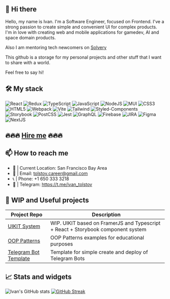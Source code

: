 ## 🖖 Hi there 

Hello, my name is Ivan. I'm a Software Engineer, focused on Frontend. I've a strong passion to create simple and convenient UI for complex products.
I'm in love with creating web and mobile applications for gamedev, AI and space domain products.


Also I am mentoring tech newcomers on [Solvery](https://solvery.io/en/mentor/ivan_tolstov)

This github is a storage for my personal projects and other stuff that I want to share with a world. 

Feel free to say hi! 


## 🛠️ My stack

![React](https://img.shields.io/badge/react-%2320232a.svg?style=for-the-badge&logo=react&logoColor=%2361DAFB)
![Redux](https://img.shields.io/badge/redux-%23593d88.svg?style=for-the-badge&logo=redux&logoColor=white)
![TypeScript](https://img.shields.io/badge/typescript-%23007ACC.svg?style=for-the-badge&logo=typescript&logoColor=white)
![JavaScript](https://img.shields.io/badge/javascript-%23323330.svg?style=for-the-badge&logo=javascript&logoColor=%23F7DF1E)
![NodeJS](https://img.shields.io/badge/Node%20js-339933?style=for-the-badge&logo=nodedotjs&logoColor=white)
![MUI](https://img.shields.io/badge/MUI-%230081CB.svg?style=for-the-badge&logo=mui&logoColor=white)
![CSS3](https://img.shields.io/badge/css3-%231572B6.svg?style=for-the-badge&logo=css3&logoColor=white)
![HTML5](https://img.shields.io/badge/html5-%23E34F26.svg?style=for-the-badge&logo=html5&logoColor=white)
![Webpack](https://img.shields.io/badge/webpack-%238DD6F9.svg?style=for-the-badge&logo=webpack&logoColor=black)
![Vite](https://img.shields.io/badge/vite-%23646CFF.svg?style=for-the-badge&logo=vite&logoColor=white)
![Tailwind](https://img.shields.io/badge/Tailwind_CSS-38B2AC?style=for-the-badge&logo=tailwind-css&logoColor=white)
![Styled-Components](https://img.shields.io/badge/styled--components-DB7093?style=for-the-badge&logo=styled-components&logoColor=white)
![Storybook](https://img.shields.io/badge/storybook-FF4785?style=for-the-badge&logo=storybook&logoColor=white)
![PostCSS](https://img.shields.io/badge/postcss-DD3A0A?style=for-the-badge&logo=postcss&logoColor=white)
![Jest](https://img.shields.io/badge/Jest-C21325?style=for-the-badge&logo=jest&logoColor=white)
![GraphQL](https://img.shields.io/badge/GraphQl-E10098?style=for-the-badge&logo=graphql&logoColor=white)
![Firebase](https://img.shields.io/badge/firebase-ffca28?style=for-the-badge&logo=firebase&logoColor=black)
![JIRA](https://img.shields.io/badge/Jira-0052CC?style=for-the-badge&logo=Jira&logoColor=white)
![Figma](https://img.shields.io/badge/Figma-F24E1E?style=for-the-badge&logo=figma&logoColor=white)
![NextJS](https://img.shields.io/badge/next%20js-000000?style=for-the-badge&logo=nextdotjs&logoColor=white)


## 🔥🔥🔥 [Hire me](https://drive.google.com/file/d/1Kh372il7id_6I6UTr62J-0QguC_EZHET/view?usp=sharing) 🔥🔥🔥


## 📫 How to reach me

- 📍 | Current Location: San Francisco Bay Area 
- 📧 | Email: tolstov.career@gmail.com 
- 📞 | Phone: +1 650 333 3218 
- 💬 | Telegram: https://t.me/ivan_tolstov 


## 🌟 WIP and Useful projects 

| Project Repo | Description |
| -- | -- |
| [UIKIT System](https://github.com/easypizi/Animated-UIKIT) | WIP. UIKIT based on FramerJS and Typescript + React + Storybook component system |
| [OOP Patterns](https://github.com/easypizi/OOP) | OOP Patterns examples for educational purposes |
| [Telegram Bot Template](https://github.com/easypizi/bot-template) | Template for simple create and deploy of Telegram Bots |


## 📈 Stats and widgets

![Ivan's GitHub stats](https://github-readme-stats.vercel.app/api?username=easypizi&show_icons=true&theme=radical)
[![GitHub Streak](https://streak-stats.demolab.com/?user=easypizi&theme=radical)](https://git.io/streak-stats)

